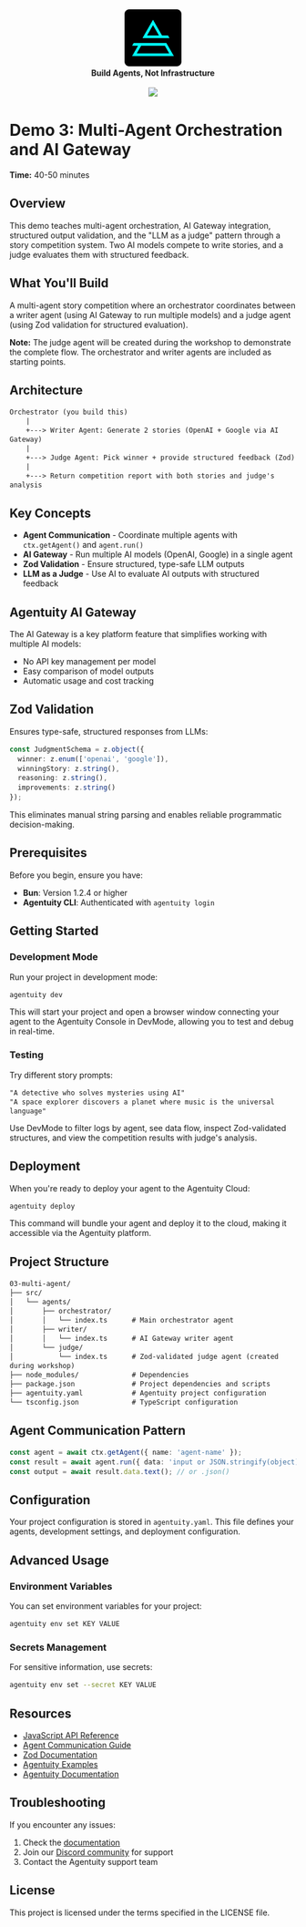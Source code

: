<div align="center">
    <img src="https://raw.githubusercontent.com/agentuity/cli/refs/heads/main/.github/Agentuity.png" alt="Agentuity" width="100"/> <br/>
    <strong>Build Agents, Not Infrastructure</strong> <br/>
    <br/>
        <a target="_blank" href="https://app.agentuity.com/deploy" alt="Agentuity">
            <img src="https://app.agentuity.com/img/deploy.svg" />
        </a>
    <br />
</div>

# Demo 3: Multi-Agent Orchestration and AI Gateway

**Time:** 40-50 minutes

## Overview

This demo teaches multi-agent orchestration, AI Gateway integration, structured output validation, and the "LLM as a judge" pattern through a story competition system. Two AI models compete to write stories, and a judge evaluates them with structured feedback.

## What You'll Build

A multi-agent story competition where an orchestrator coordinates between a writer agent (using AI Gateway to run multiple models) and a judge agent (using Zod validation for structured evaluation).

**Note:** The judge agent will be created during the workshop to demonstrate the complete flow. The orchestrator and writer agents are included as starting points.

## Architecture

```
Orchestrator (you build this)
    |
    +---> Writer Agent: Generate 2 stories (OpenAI + Google via AI Gateway)
    |
    +---> Judge Agent: Pick winner + provide structured feedback (Zod)
    |
    +---> Return competition report with both stories and judge's analysis
```

## Key Concepts

- **Agent Communication** - Coordinate multiple agents with `ctx.getAgent()` and `agent.run()`
- **AI Gateway** - Run multiple AI models (OpenAI, Google) in a single agent
- **Zod Validation** - Ensure structured, type-safe LLM outputs
- **LLM as a Judge** - Use AI to evaluate AI outputs with structured feedback

## Agentuity AI Gateway

The AI Gateway is a key platform feature that simplifies working with multiple AI models:

- No API key management per model
- Easy comparison of model outputs
- Automatic usage and cost tracking

## Zod Validation

Ensures type-safe, structured responses from LLMs:

```typescript
const JudgmentSchema = z.object({
  winner: z.enum(['openai', 'google']),
  winningStory: z.string(),
  reasoning: z.string(),
  improvements: z.string()
});
```

This eliminates manual string parsing and enables reliable programmatic decision-making.

## Prerequisites

Before you begin, ensure you have:

- **Bun**: Version 1.2.4 or higher
- **Agentuity CLI**: Authenticated with `agentuity login`

## Getting Started

### Development Mode

Run your project in development mode:

```bash
agentuity dev
```

This will start your project and open a browser window connecting your agent to the Agentuity Console in DevMode, allowing you to test and debug in real-time.

### Testing

Try different story prompts:

```
"A detective who solves mysteries using AI"
"A space explorer discovers a planet where music is the universal language"
```

Use DevMode to filter logs by agent, see data flow, inspect Zod-validated structures, and view the competition results with judge's analysis.

## Deployment

When you're ready to deploy your agent to the Agentuity Cloud:

```bash
agentuity deploy
```

This command will bundle your agent and deploy it to the cloud, making it accessible via the Agentuity platform.

## Project Structure

```
03-multi-agent/
├── src/
│   └── agents/
│       ├── orchestrator/
│       │   └── index.ts      # Main orchestrator agent
│       ├── writer/
│       │   └── index.ts      # AI Gateway writer agent
│       └── judge/
│           └── index.ts      # Zod-validated judge agent (created during workshop)
├── node_modules/             # Dependencies
├── package.json              # Project dependencies and scripts
├── agentuity.yaml            # Agentuity project configuration
└── tsconfig.json             # TypeScript configuration
```

## Agent Communication Pattern

```typescript
const agent = await ctx.getAgent({ name: 'agent-name' });
const result = await agent.run({ data: 'input or JSON.stringify(object)' });
const output = await result.data.text(); // or .json()
```

## Configuration

Your project configuration is stored in `agentuity.yaml`. This file defines your agents, development settings, and deployment configuration.

## Advanced Usage

### Environment Variables

You can set environment variables for your project:

```bash
agentuity env set KEY VALUE
```

### Secrets Management

For sensitive information, use secrets:

```bash
agentuity env set --secret KEY VALUE
```

## Resources

- [JavaScript API Reference](https://agentuity.dev/SDKs/javascript/api-reference)
- [Agent Communication Guide](https://agentuity.dev/Guides/agent-communication)
- [Zod Documentation](https://zod.dev)
- [Agentuity Examples](https://agentuity.dev/Examples)
- [Agentuity Documentation](https://agentuity.dev/SDKs/javascript)

## Troubleshooting

If you encounter any issues:

1. Check the [documentation](https://agentuity.dev/SDKs/javascript)
2. Join our [Discord community](https://discord.gg/agentuity) for support
3. Contact the Agentuity support team

## License

This project is licensed under the terms specified in the LICENSE file.

